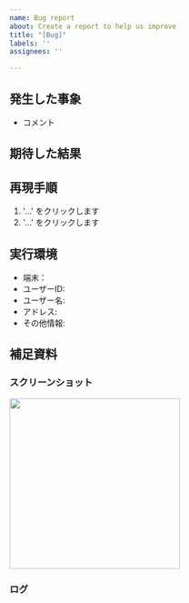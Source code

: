```yaml
---
name: Bug report
about: Create a report to help us improve
title: "[Bug]"
labels: ''
assignees: ''

---
```


## 発生した事象

<!-- こちらに不具合の概要を記載してください -->
- コメント

## 期待した結果

<!-- 期待する動作について明確かつ簡潔に説明してください -->

## 再現手順

<!-- 再現手順を具体的に記述してください -->

1. '...' をクリックします
2. '...' をクリックします

## 実行環境

- 端末：
- ユーザーID:
- ユーザー名:
- アドレス:
- その他情報:

## 補足資料

### スクリーンショット

<!-- 可能な限り事象が確認できるスクリーンショットを添付してください -->
<img width="300" src="" >

### ログ

<!-- APIとの疎通に問題がある場合などはログを記入してください -->
